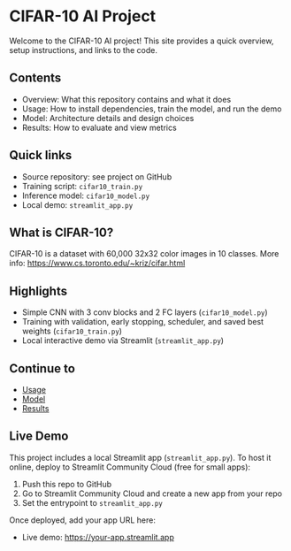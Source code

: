 # CIFAR-10 AI Project

Welcome to the CIFAR-10 AI project! This site provides a quick overview, setup instructions, and links to the code.

## Contents

- Overview: What this repository contains and what it does
- Usage: How to install dependencies, train the model, and run the demo
- Model: Architecture details and design choices
- Results: How to evaluate and view metrics

## Quick links

- Source repository: see project on GitHub
- Training script: `cifar10_train.py`
- Inference model: `cifar10_model.py`
- Local demo: `streamlit_app.py`

## What is CIFAR-10?

CIFAR-10 is a dataset with 60,000 32x32 color images in 10 classes. More info: <https://www.cs.toronto.edu/~kriz/cifar.html>

## Highlights

- Simple CNN with 3 conv blocks and 2 FC layers (`cifar10_model.py`)
- Training with validation, early stopping, scheduler, and saved best weights (`cifar10_train.py`)
- Local interactive demo via Streamlit (`streamlit_app.py`)

## Continue to

- [Usage](usage.md)
- [Model](model.md)
- [Results](results.md)

## Live Demo

This project includes a local Streamlit app (`streamlit_app.py`). To host it online, deploy to Streamlit Community Cloud (free for small apps):

1. Push this repo to GitHub
2. Go to Streamlit Community Cloud and create a new app from your repo
3. Set the entrypoint to `streamlit_app.py`

Once deployed, add your app URL here:

- Live demo: <https://your-app.streamlit.app>
